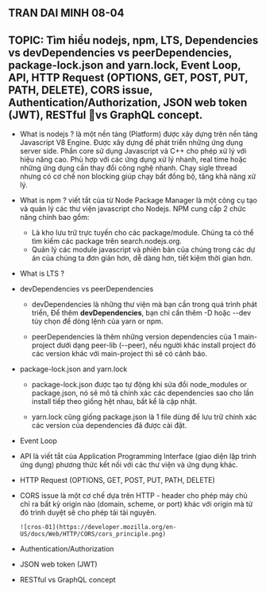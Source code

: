 ## TRAN DAI MINH 08-04

## TOPIC: Tìm hiểu nodejs, npm, LTS, Dependencies vs devDependencies vs peerDependencies, package-lock.json and yarn.lock, Event Loop, API, HTTP Request (OPTIONS, GET, POST, PUT, PATH, DELETE), CORS issue, Authentication/Authorization, JSON web token (JWT), RESTful vs GraphQL concept.

- What is nodejs ? là một nền tảng (Platform) được xây dựng trên nền tảng Javascript V8 Engine. Được xây dựng để phát triển những ứng dụng server side. Phần core sử dụng Javascript và C++ cho phép xử lý với hiệu năng cao. Phù hợp với các ứng dụng xử lý nhanh, real time hoặc những ứng dụng cần thay đổi công nghệ nhanh. Chạy sigle thread nhưng có cơ chế non blocking giúp chạy bất đồng bộ, tăng khả năng xử lý.

- What is npm ? viết tắt của từ Node Package Manager là một công cụ tạo và quản lý các thư viện javascript cho Nodejs. NPM cung cấp 2 chức năng chính bao gồm:
  - Là kho lưu trữ trực tuyến cho các package/module. Chúng ta có thể tìm kiếm các package trên search.nodejs.org.
  - Quản lý các module javascript và phiên bản của chúng trong các dự án của chúng ta đơn giản hơn, dễ dàng hơn, tiết kiệm thời gian hơn.
- What is LTS ?
- devDependencies vs peerDependencies

  - devDependencies là những thư viện mà bạn cần trong quá trình phát triển, Để thêm **devDependencies**, bạn chỉ cần thêm -D hoặc --dev tùy chọn để dòng lệnh của yarn or npm.

  - peerDependencies là thêm những version dependencies của 1 main-project dưới dạng peer-lib (--peer), nếu người khác install project đó các version khác với main-project thì sẽ có cảnh báo.

- package-lock.json and yarn.lock

  - package-lock.json được tạo tự động khi sửa đổi node_modules or package.json, nó sẽ mô tả chính xác các dependencies sao cho lần install tiếp theo giống hệt nhau, bất kể là cập nhật.

  - yarn.lock cũng giống package.json là 1 file dùng để lưu trữ chính xác các version của dependencies đã được cài đặt.

- Event Loop

- API là viết tắt của Application Programming Interface (giao diện lập trình ứng dụng) phương thức kết nối với các thư viện và ứng dụng khác.

- HTTP Request (OPTIONS, GET, POST, PUT, PATH, DELETE)

- CORS issue là một cơ chế dựa trên HTTP - header cho phép máy chủ chỉ ra bất kỳ origin nào (domain, scheme, or port) khác với origin mà từ đó trình duyệt sẽ cho phép tải tài nguyên.

      ![cros-01](https://developer.mozilla.org/en-US/docs/Web/HTTP/CORS/cors_principle.png)

- Authentication/Authorization
- JSON web token (JWT)
- RESTful vs GraphQL concept
